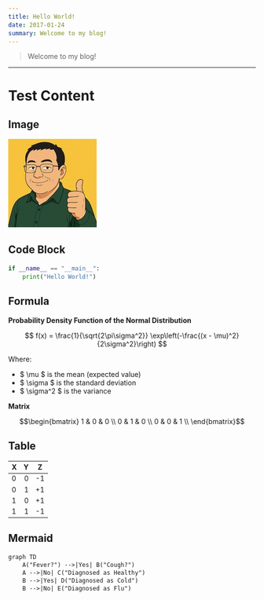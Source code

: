 ```yaml
---
title: Hello World!
date: 2017-01-24
summary: Welcome to my blog! 
---
```


>Welcome to my blog!

---

# Test Content

## Image

![Profile](/static/example-img/profile.jpeg)

## Code Block

```python
if __name__ == "__main__":
    print("Hello World!")
```
## Formula
**Probability Density Function of the Normal Distribution**

$$
f(x) = \frac{1}{\sqrt{2\pi\sigma^2}} \exp\left(-\frac{(x - \mu)^2}{2\sigma^2}\right)
$$

Where:

- $ \mu $ is the mean (expected value)  
- $ \sigma $ is the standard deviation  
- $ \sigma^2 $ is the variance  

**Matrix**

$$\begin{bmatrix}
1 & 0 & 0 \\
0 & 1 & 0 \\
0 & 0 & 1 \\
\end{bmatrix}$$

## Table

| X | Y | Z  |
|:--|--:|:--:|
| 0 | 0 | -1 |
| 0 | 1 | +1 |
| 1 | 0 | +1 |
| 1 | 1 | -1 |

## Mermaid

```mermaid
graph TD
    A("Fever?") -->|Yes| B("Cough?")
    A -->|No| C("Diagnosed as Healthy")
    B -->|Yes| D("Diagnosed as Cold")
    B -->|No| E("Diagnosed as Flu")
```